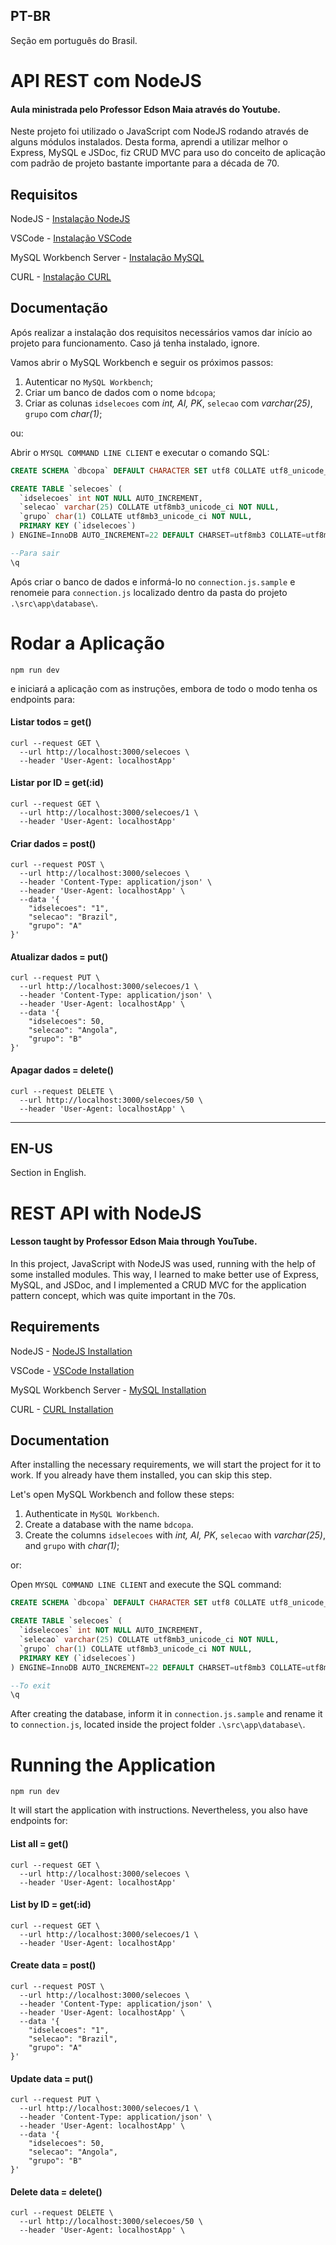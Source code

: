 ## PT-BR

Seção em português do Brasil.

# API REST com NodeJS
#### Aula ministrada pelo Professor Edson Maia através do Youtube.

Neste projeto foi utilizado o JavaScript com NodeJS rodando através de alguns módulos instalados. Desta forma, aprendi a utilizar melhor o Express, MySQL e JSDoc, fiz CRUD MVC para uso do conceito de aplicação com padrão de projeto bastante importante para a década de 70.

## Requisitos
NodeJS                  - [Instalação NodeJS](https://nodejs.org/pt-br/download)

VSCode                  - [Instalação VSCode](https://code.visualstudio.com/download)

MySQL Workbench Server  - [Instalação MySQL](https://dev.mysql.com/downloads/windows/installer/8.0.html)

CURL                    - [Instalação CURL](https://curl.se/download.html)

## Documentação
Após realizar a instalação dos requisitos necessários vamos dar início ao projeto para funcionamento. Caso já tenha instalado, ignore.


Vamos abrir o MySQL Workbench e seguir os próximos passos:
1. Autenticar no `MySQL Workbench`;
2. Criar um banco de dados com o nome `bdcopa`;
3. Criar as colunas `idselecoes` com _int, AI, PK_, `selecao` com _varchar(25)_, `grupo` com _char(1)_;

ou:

Abrir o `MYSQL COMMAND LINE CLIENT` e executar o comando SQL:
``` sql
CREATE SCHEMA `dbcopa` DEFAULT CHARACTER SET utf8 COLLATE utf8_unicode_ci;

CREATE TABLE `selecoes` (
  `idselecoes` int NOT NULL AUTO_INCREMENT,
  `selecao` varchar(25) COLLATE utf8mb3_unicode_ci NOT NULL,
  `grupo` char(1) COLLATE utf8mb3_unicode_ci NOT NULL,
  PRIMARY KEY (`idselecoes`)
) ENGINE=InnoDB AUTO_INCREMENT=22 DEFAULT CHARSET=utf8mb3 COLLATE=utf8mb3_unicode_ci;

--Para sair
\q
```

Após criar o banco de dados e informá-lo no `connection.js.sample` e renomeie para `connection.js` localizado dentro da pasta do projeto `.\src\app\database\`.

# Rodar a Aplicação

``` node
npm run dev 
``` 

e iniciará a aplicação com as instruções, embora de todo o modo tenha os endpoints para:
#### Listar todos        = get()
```curl
curl --request GET \
  --url http://localhost:3000/selecoes \
  --header 'User-Agent: localhostApp' 
```
#### Listar por ID       = get(:id)
```curl
curl --request GET \
  --url http://localhost:3000/selecoes/1 \
  --header 'User-Agent: localhostApp' 
```
#### Criar dados       = post()
```curl
curl --request POST \
  --url http://localhost:3000/selecoes \
  --header 'Content-Type: application/json' \
  --header 'User-Agent: localhostApp' \
  --data '{
	"idselecoes": "1",
	"selecao": "Brazil",
	"grupo": "A"
}'
```
#### Atualizar dados    = put()
```curl
curl --request PUT \
  --url http://localhost:3000/selecoes/1 \
  --header 'Content-Type: application/json' \
  --header 'User-Agent: localhostApp' \
  --data '{
	"idselecoes": 50,
	"selecao": "Angola",
	"grupo": "B"
}'
```
#### Apagar dados      = delete()
```curl
curl --request DELETE \
  --url http://localhost:3000/selecoes/50 \
  --header 'User-Agent: localhostApp' \
```

---


## EN-US

Section in English.

# REST API with NodeJS
#### Lesson taught by Professor Edson Maia through YouTube.

In this project, JavaScript with NodeJS was used, running with the help of some installed modules. This way, I learned to make better use of Express, MySQL, and JSDoc, and I implemented a CRUD MVC for the application pattern concept, which was quite important in the 70s.

## Requirements
NodeJS                  - [NodeJS Installation](https://nodejs.org/en/download)

VSCode                  - [VSCode Installation](https://code.visualstudio.com/download)

MySQL Workbench Server  - [MySQL Installation](https://dev.mysql.com/downloads/windows/installer/8.0.html)

CURL                    - [CURL Installation](https://curl.se/download.html)

## Documentation
After installing the necessary requirements, we will start the project for it to work. If you already have them installed, you can skip this step.

Let's open MySQL Workbench and follow these steps:
1. Authenticate in `MySQL Workbench`.
2. Create a database with the name `bdcopa`.
3. Create the columns `idselecoes` with _int, AI, PK_, `selecao` with _varchar(25)_, and `grupo` with _char(1)_;

or:

Open `MYSQL COMMAND LINE CLIENT` and execute the SQL command:
``` sql
CREATE SCHEMA `dbcopa` DEFAULT CHARACTER SET utf8 COLLATE utf8_unicode_ci;

CREATE TABLE `selecoes` (
  `idselecoes` int NOT NULL AUTO_INCREMENT,
  `selecao` varchar(25) COLLATE utf8mb3_unicode_ci NOT NULL,
  `grupo` char(1) COLLATE utf8mb3_unicode_ci NOT NULL,
  PRIMARY KEY (`idselecoes`)
) ENGINE=InnoDB AUTO_INCREMENT=22 DEFAULT CHARSET=utf8mb3 COLLATE=utf8mb3_unicode_ci;

--To exit
\q
```

After creating the database, inform it in `connection.js.sample` and rename it to `connection.js`, located inside the project folder `.\src\app\database\`.

# Running the Application

``` node
npm run dev 
``` 

It will start the application with instructions. Nevertheless, you also have endpoints for:
#### List all        = get()
```curl
curl --request GET \
  --url http://localhost:3000/selecoes \
  --header 'User-Agent: localhostApp' 
```
#### List by ID       = get(:id)
```curl
curl --request GET \
  --url http://localhost:3000/selecoes/1 \
  --header 'User-Agent: localhostApp' 
```
#### Create data       = post()
```curl
curl --request POST \
  --url http://localhost:3000/selecoes \
  --header 'Content-Type: application/json' \
  --header 'User-Agent: localhostApp' \
  --data '{
	"idselecoes": "1",
	"selecao": "Brazil",
	"grupo": "A"
}'
```
#### Update data    = put()
```curl
curl --request PUT \
  --url http://localhost:3000/selecoes/1 \
  --header 'Content-Type: application/json' \
  --header 'User-Agent: localhostApp' \
  --data '{
	"idselecoes": 50,
	"selecao": "Angola",
	"grupo": "B"
}'
```
#### Delete data      = delete()
```curl
curl --request DELETE \
  --url http://localhost:3000/selecoes/50 \
  --header 'User-Agent: localhostApp' \
```
